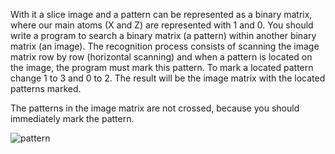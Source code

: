 With it a slice image and a pattern can be represented as a binary matrix, 
where our main atoms (X and Z) are represented with 1 and 0.
You should write a program to search a binary matrix (a pattern) within another binary matrix (an image).
The recognition process consists of scanning the image matrix row by row (horizontal scanning) and
when a pattern is located on the image, the program must mark this pattern. 
To mark a located pattern change 1 to 3 and 0 to 2.
The result will be the image matrix with the located patterns marked.

The patterns in the image matrix are not crossed, because you should immediately mark the pattern.

![pattern](pattern.svg)
